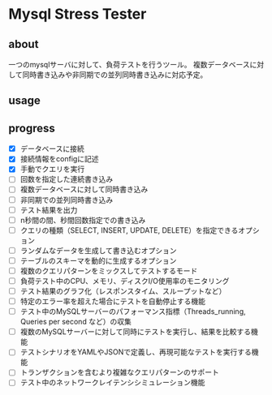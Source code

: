 # Mysql Stress Tester

## about
一つのmysqlサーバに対して、負荷テストを行うツール。
複数データベースに対して同時書き込みや非同期での並列同時書き込みに対応予定。

## usage

## progress
- [x] データベースに接続
- [x] 接続情報をconfigに記述
- [x] 手動でクエリを実行
- [ ] 回数を指定した連続書き込み
- [ ] 複数データベースに対して同時書き込み
- [ ] 非同期での並列同時書き込み
- [ ] テスト結果を出力
- [ ] n秒間の間、秒間回数指定での書き込み
- [ ] クエリの種類（SELECT, INSERT, UPDATE, DELETE）を指定できるオプション
- [ ] ランダムなデータを生成して書き込むオプション
- [ ] テーブルのスキーマを動的に生成するオプション
- [ ] 複数のクエリパターンをミックスしてテストするモード
- [ ] 負荷テスト中のCPU、メモリ、ディスクI/O使用率のモニタリング
- [ ] テスト結果のグラフ化（レスポンスタイム、スループットなど）
- [ ] 特定のエラー率を超えた場合にテストを自動停止する機能
- [ ] テスト中のMySQLサーバーのパフォーマンス指標（Threads_running, Queries per second など）の収集
- [ ] 複数のMySQLサーバーに対して同時にテストを実行し、結果を比較する機能
- [ ] テストシナリオをYAMLやJSONで定義し、再現可能なテストを実行する機能
- [ ] トランザクションを含むより複雑なクエリパターンのサポート
- [ ] テスト中のネットワークレイテンシシミュレーション機能
